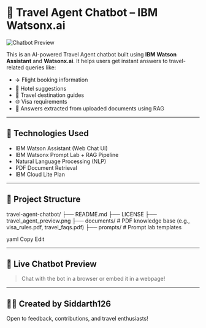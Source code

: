 # 🧳 Travel Agent Chatbot – IBM Watsonx.ai

![Chatbot Preview](https://github.com/Siddarth126/travel-agent-chatbot/blob/main/WhatsApp%20Image%202025-08-04%20at%2023.36.50.png?raw=true)

This is an AI-powered Travel Agent chatbot built using **IBM Watson Assistant** and **Watsonx.ai**. It helps users get instant answers to travel-related queries like:

- ✈️ Flight booking information  
- 🏨 Hotel suggestions  
- 📍 Travel destination guides  
- 🌐 Visa requirements  
- 📁 Answers extracted from uploaded documents using RAG  

---

## 🚀 Technologies Used

- IBM Watson Assistant (Web Chat UI)  
- IBM Watsonx Prompt Lab + RAG Pipeline  
- Natural Language Processing (NLP)  
- PDF Document Retrieval  
- IBM Cloud Lite Plan

---

## 📁 Project Structure

travel-agent-chatbot/
├── README.md
├── LICENSE
├── travel_agent_preview.png
├── documents/ # PDF knowledge base (e.g., visa_rules.pdf, travel_faqs.pdf)
├── prompts/ # Prompt lab templates

yaml
Copy
Edit

---

## 📸 Live Chatbot Preview

> Chat with the bot in a browser or embed it in a webpage!

---

## 👨‍💻 Created by Siddarth126

Open to feedback, contributions, and travel enthusiasts!
